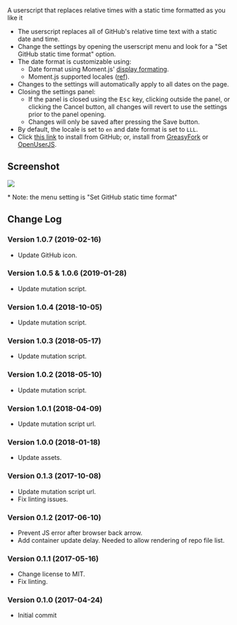 A userscript that replaces relative times with a static time formatted as you like it

* The userscript replaces all of GitHub's relative time text with a static date and time.
* Change the settings by opening the userscript menu and look for a "Set GitHub static time format" option.
* The date format is customizable using:
  * Date format using Moment.js' [display formating](https://momentjs.com/docs/#/displaying/format/).
  * Moment.js supported locales ([ref](http://momentjs.com/#multiple-locale-support)).
* Changes to the settings will automatically apply to all dates on the page.
* Closing the settings panel:
  * If the panel is closed using the <kbd>Esc</kbd> key, clicking outside the panel, or clicking the Cancel button, all changes will revert to use the settings prior to the panel opening.
  * Changes will only be saved after pressing the Save button.
* By default, the locale is set to `en` and date format is set to `LLL`.
* Click [this link](https://raw.githubusercontent.com/Mottie/GitHub-userscripts/master/github-static-time.user.js) to install from GitHub; or, install from [GreasyFork](https://greasyfork.org/en/scripts/29239-github-static-time) or [OpenUserJS](https://openuserjs.org/scripts/Mottie/GitHub_Static_Time).

## Screenshot

![](https://cloud.githubusercontent.com/assets/136959/25360578/5a2a6626-290f-11e7-8743-2e8f2578f1f4.gif)

\* Note: the menu setting is "Set GitHub static time format"

## Change Log

### Version 1.0.7 (2019-02-16)

* Update GitHub icon.

### Version 1.0.5 & 1.0.6 (2019-01-28)

* Update mutation script.

### Version 1.0.4 (2018-10-05)

* Update mutation script.

### Version 1.0.3 (2018-05-17)

* Update mutation script.

### Version 1.0.2 (2018-05-10)

* Update mutation script.

### Version 1.0.1 (2018-04-09)

* Update mutation script url.

### Version 1.0.0 (2018-01-18)

* Update assets.

### Version 0.1.3 (2017-10-08)

* Update mutation script url.
* Fix linting issues.

### Version 0.1.2 (2017-06-10)

* Prevent JS error after browser back arrow.
* Add container update delay. Needed to allow rendering of repo file list.

### Version 0.1.1 (2017-05-16)

* Change license to MIT.
* Fix linting.

### Version 0.1.0 (2017-04-24)

* Initial commit
